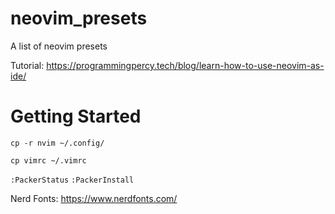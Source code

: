 # neovim_presets
A list of neovim presets

Tutorial: https://programmingpercy.tech/blog/learn-how-to-use-neovim-as-ide/

# Getting Started

`cp -r nvim ~/.config/`

`cp vimrc ~/.vimrc`

`:PackerStatus` 
`:PackerInstall`

Nerd Fonts: https://www.nerdfonts.com/
